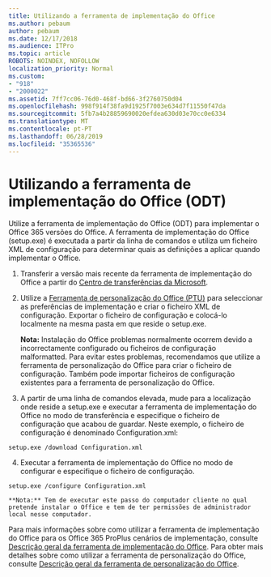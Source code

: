 ```yaml
---
title: Utilizando a ferramenta de implementação do Office
ms.author: pebaum
author: pebaum
ms.date: 12/17/2018
ms.audience: ITPro
ms.topic: article
ROBOTS: NOINDEX, NOFOLLOW
localization_priority: Normal
ms.custom:
- "918"
- "2000022"
ms.assetid: 7ff7cc06-76d0-468f-bd66-3f2760750d04
ms.openlocfilehash: 998f914f38fa9d1925f7003e634d7f11550f47da
ms.sourcegitcommit: 5fb7a4b28859690020efdea630d03e70cc0e6334
ms.translationtype: MT
ms.contentlocale: pt-PT
ms.lasthandoff: 06/28/2019
ms.locfileid: "35365536"
---
```

# <a name="using-the-office-deployment-tool-odt"></a>Utilizando a ferramenta de implementação do Office (ODT)

Utilize a ferramenta de implementação do Office (ODT) para implementar o Office 365 versões do Office. A ferramenta de implementação do Office (setup.exe) é executada a partir da linha de comandos e utiliza um ficheiro XML de configuração para determinar quais as definições a aplicar quando implementar o Office.
  
1. Transferir a versão mais recente da ferramenta de implementação do Office a partir do [Centro de transferências da Microsoft](http://go.microsoft.com/fwlink/p/?LinkID=626065).

2. Utilize a [Ferramenta de personalização do Office (PTU)](https://config.office.com) para seleccionar as preferências de implementação e criar o ficheiro XML de configuração. Exportar o ficheiro de configuração e colocá-lo localmente na mesma pasta em que reside o setup.exe.

    **Nota:** Instalação do Office problemas normalmente ocorrem devido a incorrectamente configurado ou ficheiros de configuração malformatted. Para evitar estes problemas, recomendamos que utilize a ferramenta de personalização do Office para criar o ficheiro de configuração. Também pode importar ficheiros de configuração existentes para a ferramenta de personalização do Office.

3. A partir de uma linha de comandos elevada, mude para a localização onde reside a setup.exe e executar a ferramenta de implementação do Office no modo de transferência e especifique o ficheiro de configuração que acabou de guardar. Neste exemplo, o ficheiro de configuração é denominado Configuration.xml:
    
  ```
  setup.exe /download Configuration.xml  
  ```

4. Executar a ferramenta de implementação do Office no modo de configurar e especifique o ficheiro de configuração.
    
  ```
  setup.exe /configure Configuration.xml
  ```

    **Nota:** Tem de executar este passo do computador cliente no qual pretende instalar o Office e tem de ter permissões de administrador local nesse computador.

Para mais informações sobre como utilizar a ferramenta de implementação do Office para os Office 365 ProPlus cenários de implementação, consulte [Descrição geral da ferramenta de implementação do Office](https://docs.microsoft.com/deployoffice/overview-of-the-office-2016-deployment-tool). Para obter mais detalhes sobre como utilizar a ferramenta de personalização do Office, consulte [Descrição geral da ferramenta de personalização do Office](https://docs.microsoft.com/DeployOffice/overview-of-the-office-customization-tool-for-click-to-run).

